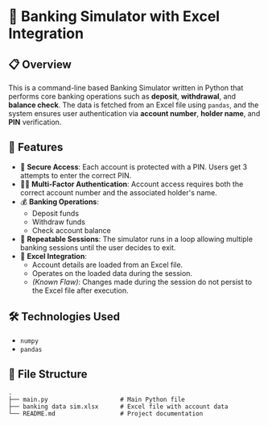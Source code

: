 # 🏦 Banking Simulator with Excel Integration

## 📋 Overview
This is a command-line based Banking Simulator written in Python that performs core banking operations such as **deposit**, **withdrawal**, and **balance check**. The data is fetched from an Excel file using `pandas`, and the system ensures user authentication via **account number**, **holder name**, and **PIN** verification.

## 🚀 Features

- 🔐 **Secure Access**: Each account is protected with a PIN. Users get 3 attempts to enter the correct PIN.
- 🧑‍💼 **Multi-Factor Authentication**: Account access requires both the correct account number and the associated holder's name.
- 💰 **Banking Operations**:
  - Deposit funds
  - Withdraw funds
  - Check account balance
- 🔁 **Repeatable Sessions**: The simulator runs in a loop allowing multiple banking sessions until the user decides to exit.
- 📂 **Excel Integration**:
  - Account details are loaded from an Excel file.
  - Operates on the loaded data during the session.
  - *(Known Flaw)*: Changes made during the session do not persist to the Excel file after execution.

## 🛠️ Technologies Used
- `numpy`
- `pandas`

## 📂 File Structure

```plaintext
.
├── main.py                    # Main Python file
├── banking data sim.xlsx      # Excel file with account data
└── README.md                  # Project documentation
